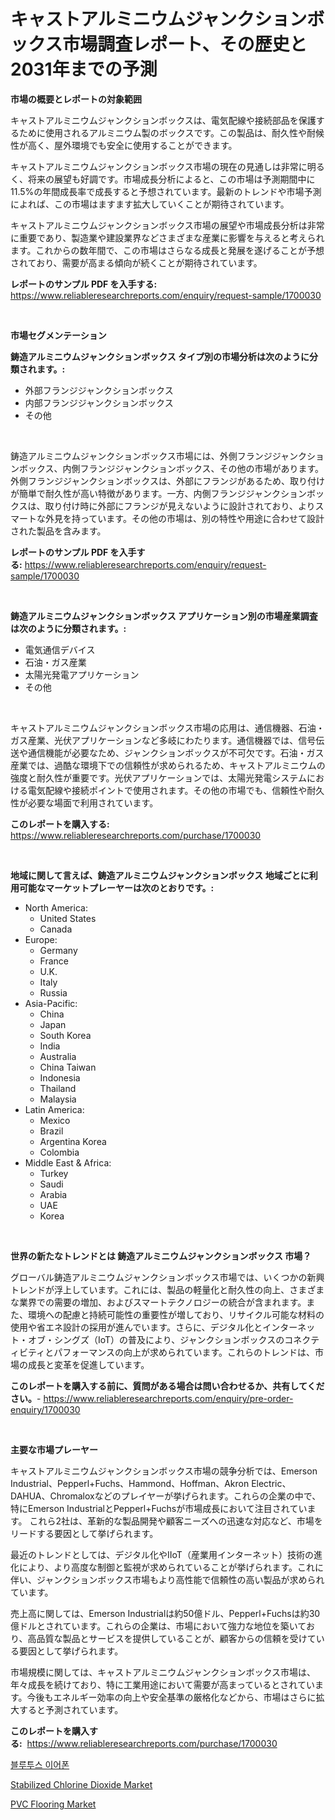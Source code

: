 <p><h1>キャストアルミニウムジャンクションボックス市場調査レポート、その歴史と2031年までの予測</h1></p><p><strong>市場の概要とレポートの対象範囲</strong></p>
<p><p>キャストアルミニウムジャンクションボックスは、電気配線や接続部品を保護するために使用されるアルミニウム製のボックスです。この製品は、耐久性や耐候性が高く、屋外環境でも安全に使用することができます。</p><p>キャストアルミニウムジャンクションボックス市場の現在の見通しは非常に明るく、将来の展望も好調です。市場成長分析によると、この市場は予測期間中に11.5%の年間成長率で成長すると予想されています。最新のトレンドや市場予測によれば、この市場はますます拡大していくことが期待されています。</p><p>キャストアルミニウムジャンクションボックス市場の展望や市場成長分析は非常に重要であり、製造業や建設業界などさまざまな産業に影響を与えると考えられます。これからの数年間で、この市場はさらなる成長と発展を遂げることが予想されており、需要が高まる傾向が続くことが期待されています。</p></p>
<p><strong>レポートのサンプル PDF を入手する:</strong> <a href="https://www.reliableresearchreports.com/enquiry/request-sample/1700030">https://www.reliableresearchreports.com/enquiry/request-sample/1700030</a></p>
<p>&nbsp;</p>
<p><strong>市場セグメンテーション</strong></p>
<p><strong>鋳造アルミニウムジャンクションボックス タイプ別の市場分析は次のように分類されます。:</strong></p>
<p><ul><li>外部フランジジャンクションボックス</li><li>内部フランジジャンクションボックス</li><li>その他</li></ul></p>
<p>&nbsp;</p>
<p><p>鋳造アルミニウムジャンクションボックス市場には、外側フランジジャンクションボックス、内側フランジジャンクションボックス、その他の市場があります。 外側フランジジャンクションボックスは、外部にフランジがあるため、取り付けが簡単で耐久性が高い特徴があります。一方、内側フランジジャンクションボックスは、取り付け時に外部にフランジが見えないように設計されており、よりスマートな外見を持っています。その他の市場は、別の特性や用途に合わせて設計された製品を含みます。</p></p>
<p><strong>レポートのサンプル PDF を入手する:</strong>&nbsp;<a href="https://www.reliableresearchreports.com/enquiry/request-sample/1700030">https://www.reliableresearchreports.com/enquiry/request-sample/1700030</a></p>
<p>&nbsp;</p>
<p><strong> 鋳造アルミニウムジャンクションボックス アプリケーション別の市場産業調査は次のように分類されます。:</strong></p>
<p><ul><li>電気通信デバイス</li><li>石油・ガス産業</li><li>太陽光発電アプリケーション</li><li>その他</li></ul></p>
<p>&nbsp;</p>
<p><p>キャストアルミニウムジャンクションボックス市場の応用は、通信機器、石油・ガス産業、光伏アプリケーションなど多岐にわたります。通信機器では、信号伝送や通信機能が必要なため、ジャンクションボックスが不可欠です。石油・ガス産業では、過酷な環境下での信頼性が求められるため、キャストアルミニウムの強度と耐久性が重要です。光伏アプリケーションでは、太陽光発電システムにおける電気配線や接続ポイントで使用されます。その他の市場でも、信頼性や耐久性が必要な場面で利用されています。</p></p>
<p><strong>このレポートを購入する:</strong>&nbsp; <a href="https://www.reliableresearchreports.com/purchase/1700030">https://www.reliableresearchreports.com/purchase/1700030</a></p>
<p>&nbsp;</p>
<p><strong>地域に関して言えば、鋳造アルミニウムジャンクションボックス 地域ごとに利用可能なマーケットプレーヤーは次のとおりです。:</strong></p>
<p><ul>
    <li>
        North America:
        <ul>
            <li>United States</li>
            <li>Canada</li>
        </ul>
    </li>
    <li>
        Europe:
        <ul>
            <li>Germany</li>
            <li>France</li>
            <li>U.K.</li>
            <li>Italy</li>
            <li>Russia</li>
        </ul>
    </li>
    <li>
        Asia-Pacific:
        <ul>
            <li>China</li>
            <li>Japan</li>
            <li>South Korea</li>
            <li>India</li>
            <li>Australia</li>
            <li>China Taiwan</li>
            <li>Indonesia</li>
            <li>Thailand</li>
            <li>Malaysia</li>
        </ul>
    </li>
    <li>
        Latin America:
        <ul>
            <li>Mexico</li>
            <li>Brazil</li>
            <li>Argentina Korea</li>
            <li>Colombia</li>
        </ul>
    </li>
    <li>
        Middle East & Africa:
        <ul>
            <li>Turkey</li>
            <li>Saudi</li>
            <li>Arabia</li>
            <li>UAE</li>
            <li>Korea</li>
        </ul>
    </li>
    </ul></p>
<p>&nbsp;</p>
<p><strong>世界の新たなトレンドとは 鋳造アルミニウムジャンクションボックス 市場？</strong></p>
<p><p>グローバル鋳造アルミニウムジャンクションボックス市場では、いくつかの新興トレンドが浮上しています。これには、製品の軽量化と耐久性の向上、さまざまな業界での需要の増加、およびスマートテクノロジーの統合が含まれます。また、環境への配慮と持続可能性の重要性が増しており、リサイクル可能な材料の使用や省エネ設計の採用が進んでいます。さらに、デジタル化とインターネット・オブ・シングズ（IoT）の普及により、ジャンクションボックスのコネクティビティとパフォーマンスの向上が求められています。これらのトレンドは、市場の成長と変革を促進しています。</p></p>
<p><strong>このレポートを購入する前に、質問がある場合は問い合わせるか、共有してください。</strong>- <a href="https://www.reliableresearchreports.com/enquiry/pre-order-enquiry/1700030">https://www.reliableresearchreports.com/enquiry/pre-order-enquiry/1700030</a></p>
<p>&nbsp;</p>
<p><strong>主要な市場プレーヤー</strong></p>
<p><p>キャストアルミニウムジャンクションボックス市場の競争分析では、Emerson Industrial、Pepperl+Fuchs、Hammond、Hoffman、Akron Electric、DAHUA、Chromaloxなどのプレイヤーが挙げられます。これらの企業の中で、特にEmerson IndustrialとPepperl+Fuchsが市場成長において注目されています。 これら2社は、革新的な製品開発や顧客ニーズへの迅速な対応など、市場をリードする要因として挙げられます。</p><p>最近のトレンドとしては、デジタル化やIIoT（産業用インターネット）技術の進化により、より高度な制御と監視が求められていることが挙げられます。これに伴い、ジャンクションボックス市場もより高性能で信頼性の高い製品が求められています。</p><p>売上高に関しては、Emerson Industrialは約50億ドル、Pepperl+Fuchsは約30億ドルとされています。これらの企業は、市場において強力な地位を築いており、高品質な製品とサービスを提供していることが、顧客からの信頼を受けている要因として挙げられます。</p><p>市場規模に関しては、キャストアルミニウムジャンクションボックス市場は、年々成長を続けており、特に工業用途において需要が高まっているとされています。今後もエネルギー効率の向上や安全基準の厳格化などから、市場はさらに拡大すると予測されています。</p></p>
<p><strong>このレポートを購入する:</strong>&nbsp;&nbsp;<a href="https://www.reliableresearchreports.com/purchase/1700030">https://www.reliableresearchreports.com/purchase/1700030</a></p>
<p><p><a href="https://github.com/vsr06p4p49/Market-Research-Report-List-1/blob/main/1401227192007.md">블루투스 이어폰</a></p><p><a href="https://github.com/beatblasta/Market-Research-Report-List-2/blob/main/stabilized-chlorine-dioxide-market.md">Stabilized Chlorine Dioxide Market</a></p><p><a href="https://github.com/angelajermaine/Market-Research-Report-List-2/blob/main/pvc-flooring-market.md">PVC Flooring Market</a></p></p>